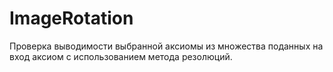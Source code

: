 # ImageRotation

Проверка выводимости выбранной аксиомы из множества поданных на вход аксиом с использованием метода резолюций.
